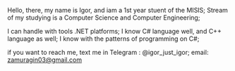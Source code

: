 
Hello, there, my name is Igor, and iam  a 1st year stuent of the MISIS;
Stream of my studying is a Computer Science and Computer Engineering;

I can handle with tools .NET platforms;
I know C# language well, and C++ language as well;
I know with the patterns of programming on C#;

if you want to reach me, text me in Telegram : @igor_just_igor;
email: zamuragin03@gmail.com

